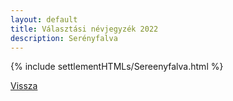 ```yaml
---
layout: default
title: Választási névjegyzék 2022
description: Serényfalva
---
```


{% include settlementHTMLs/Sereenyfalva.html %}

[Vissza](../)